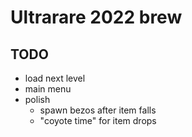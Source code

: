 # Ultrarare 2022 brew


## TODO

* load next level
* main menu
* polish
  * spawn bezos after item falls
  * "coyote time" for item drops